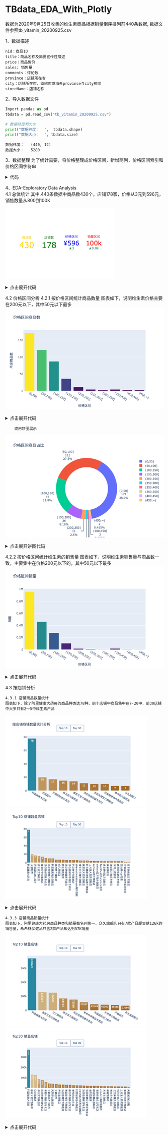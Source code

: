 # TBdata_EDA_With_Plotly

数据为2020年9月25日收集的维生素商品根据销量倒序排列前440条数据, 数据文件参照tb_vitamin_20200925.csv

1、数据描述

    nid：商品ID 
    title：商品名称及简要宣传性描述 
    price：商品售价 
    sales: 销售量 
    comments：评论数 
    province：店铺所在省 
    city：店铺所在市，直辖市或海外province与city相同 
    storeName：店铺名称 
  
2、导入数据文件
  ```python
  Import pandas as pd
  tbdata = pd.read_csv("tb_vitamin_20200925.csv")
  ```
  ```python
  # 数据纬度和大小
  print("数据纬度：  ",  tbdata.shape)
  print("数据大小：  ", tbdata.size)
  ```
    数据纬度：   (440, 12) 
    数据大小：   5280

3、数据整理
    为了统计需要，将价格整理成价格区间，新增两列，价格区间索引和价格区间字符串
    
<details>
    <summary> 代码 </summary>
    
``` python
# ps_sort, 价格区间索引
tbdata.insert(3,"ps_sort",0)
# price_section, 价格区间 (0,50] 表示 大于0元，小于等于50.00元
tbdata.insert(4,"price_section","(0,50]")

#根据price的值，填充ps_sort和 price_section列
i = 1
while i < 10:
    if i == 9:
        str_ps = "(%d,~)" % (i * 50)
    else:
        str_ps = "(%d,%d]" % (i*50,(i+1)*50)
    tbdata.loc[tbdata.price > i*50, ("ps_sort", "price_section")] = [i, str_ps]
    i += 1

#将整理好的数据写入新的csv文件
tbdata.to_csv("tb_vitamin_02.csv")    
```
</details>
   
4、EDA-Exploratory Data Analysis <br>
4.1 总体统计
其中,440条数据中商品数430个，店铺178家，价格从3元到596元，销售数量从800到100K

   ![Overall](https://github.com/vivian315/TBdata_EDA_With_Plotly/blob/main/screenshots/p4.png?raw=true)

<details>
    <summary> 点击展开代码 </summary>

``` python
goods = tbdata["title"].unique()
stores = tbdata["storeName"].unique()
pricemax = tbdata["price"].max()
pricemin = tbdata["price"].min()
salesmax = tbdata["sales"].max()
salemin = tbdata["sales"].min()

fig = go.Figure()
fig.add_trace(go.Indicator(
    mode="number",
    value=len(goods),
    title={'text': "商品数","font": {"color": "gold","size":20}},
    number={"font": {"color": "gold", "size": 50}},
    domain={"row": 0, "column": 0}
))
fig.add_trace(go.Indicator(
    mode="number",
    value=len(stores),
    title={'text': "店铺数", "font": {"color": "green", "size": 20}},
    number={"font": {"color": "green", "size": 50}},
    domain={"row": 0, "column": 1}
))
fig.add_trace(go.Indicator(
    mode="number+delta",
    value=pricemax,
    title={'text': "价格区间", "font": {"color": "blue", "size": 20}},
    number={'prefix': "¥", "font": {"color": "blue", "size": 40}},
    delta={'position': "bottom", 'reference': pricemax - pricemin},
    domain={"row": 0, "column": 2}
))
fig.add_trace(go.Indicator(
    mode="number+delta",
    value=salesmax,
    title={'text': "销量区间", "font": {"color": "red", "size": 20}},
    number={"font": {"color": "red", "size": 40}},
    delta={'position': "bottom", 'reference': salesmax - salemin},
    domain={"row": 0, "column": 3}
))    
fig.update_layout(
    grid={'rows': 1, 'columns': 4, 'pattern': "independent"})
fig.show()
```    
</details>

4.2 价格区间分析
4.2.1 按价格区间统计商品数量
        图表如下，说明维生素价格主要在200元以下，其中50元以下最多
![按价格区间](https://github.com/vivian315/TBdata_EDA_With_Plotly/blob/main/screenshots/p5.png?raw=true)
    
<details>
<summary>点击展开代码</summary>
    
``` python
    pricewise = tbdata.groupby(['ps_sort', 'price_section'])['title'].count().reset_index()
    fig = go.Figure(go.Bar(x=pricewise['price_section'], y=pricewise['title'],
                           marker={'color': pricewise['title'], 'colorscale': 'Viridis'}))
    fig.update_layout(title_text='价格区间商品数', xaxis_title='价格区间', yaxis_title='所含商品数')
    fig.show()
```
</details>


        或用饼图展示
![按价格区间](https://github.com/vivian315/TBdata_EDA_With_Plotly/blob/main/screenshots/p6.png?raw=true)
   
<details>
<summary>点击展开饼图代码</summary>
    
``` python

pricewise = tbdata.groupby(['price_section'])['title'].count().reset_index()
fig = go.Figure(go.Pie(labels=pricewise['price_section'], values=pricewise['title'], hole=0.7, rotation=30,
                   hoverinfo="label+percent", textinfo="label+value+percent"))
fig.update_layout(title_text='价格区间商品占比')
fig.show()

```
</details>

4.2.2 按价格区间统计维生素的销售量
图表如下，说明维生素销售量与商品数一致，主要集中在价格200元以下的，其中50元以下最多
![按价格区间](https://github.com/vivian315/TBdata_EDA_With_Plotly/blob/main/screenshots/p7.png?raw=true)
    
<details>
    <summary> 点击展开代码 </summary>
    
```python    
    pricewise = tbdata.groupby(['ps_sort', 'price_section'])['sales'].sum().reset_index()
    fig = go.Figure(go.Bar(x=pricewise['price_section'], y=pricewise['sales'],
                           marker={'color': pricewise['sales'], 'colorscale': 'Viridis'}))
    fig.update_layout(title_text='价格区间销量', xaxis_title='价格区间', yaxis_title='销量')
    fig.show()    
```
</details>

4.3 按店铺分析

    4.3.1 店铺商品数量统计
    图表如下，除了阿里健康大药房的商品种类达78种，前十店铺中商品集中在7-20中，前30店铺中大多只有2～5中维生素产品
    
<img src="https://github.com/vivian315/TBdata_EDA_With_Plotly/blob/main/screenshots/p8.png" width="450" alt="按店铺" /> <img src="https://github.com/vivian315/TBdata_EDA_With_Plotly/blob/main/screenshots/p9.png" width="450" alt="按店铺" />
      
<details>
    <summary> 点击展开代码 </summary>
    
```python
    
    storewise = tbdata.groupby('storeName')['title'].count().reset_index()
    storewise = storewise.sort_values('title', ascending=False).reset_index()
    storewise.drop("index", axis=1, inplace=True)

    fig = go.Figure()
    fig.add_trace(
        go.Bar(x=storewise['storeName'][:10],
               y=storewise['title'][:10],
               name='Top 10',
               marker={'color': storewise['title'][:10], 'colorscale': 'Earth'}))
    fig.add_trace(
        go.Bar(x=storewise['storeName'][:30],
               y=storewise['title'][:30],
               name='Top 30',
               marker={'color': storewise['title'][:30], 'colorscale': 'Earth'},
               visible=False))

    fig.update_layout(
        updatemenus=[
            dict(
                type="buttons",
                direction="right",
                active=0,
                x=0.57,
                y=1.2,
                buttons=list([
                    dict(label="Top 10",
                         method="update",
                         args=[{"visible": [True, False]},
                               {"title": "Top10 商铺数量店铺"}]),
                    dict(label="Top 30",
                         method="update",
                         args=[{"visible": [False, True]},
                               {"title": "Top30 商铺数量店铺"}]),
                ]),
            )
        ])
    fig.update_layout(
        title_text="按店铺商铺数量统计分析",
        xaxis_domain=[0.05, 1.0]
    )
    fig.show()
    
```
</details>

    4.3.3 店铺商品销量统计
    图表如下，阿里健康大药房商品种类和销量都名列第一，众久旗舰店只有7款产品却贡献126k的销售量，希希林保健品只售2款产品却达到57K销量
    
<img src="https://github.com/vivian315/TBdata_EDA_With_Plotly/blob/main/screenshots/p10.png" width="450" alt="按店铺" /> <img src="https://github.com/vivian315/TBdata_EDA_With_Plotly/blob/main/screenshots/p11.png" width="450" alt="按店铺" />
      
<details>
    <summary> 点击展开代码 </summary>
    
```python
    storewise = tbdata.groupby('storeName')['sales'].sum().reset_index()
    storewise = storewise.sort_values('sales', ascending=False).reset_index()
    storewise.drop("index", axis=1, inplace=True)

    fig = go.Figure()
    fig.add_trace(
        go.Bar(x=storewise['storeName'][:10],
               y=storewise['sales'][:10],
               text=storewise['sales'][:10],
               name='Top 10',
               marker={'color': storewise['sales'][:10], 'colorscale': 'Earth'}))
    fig.add_trace(
        go.Bar(x=storewise['storeName'][:30],
               y=storewise['sales'][:30],
               text=storewise['sales'][:30],
               name='Top 30',
               marker={'color': storewise['sales'][:30], 'colorscale': 'Earth'},
               visible=False))

    fig.update_traces(textposition='inside')

    fig.update_layout(
        updatemenus=[
            dict(
                type="buttons",
                direction="right",
                active=0,
                x=0.57,
                y=1.2,
                buttons=list([
                    dict(label="Top 10",
                         method="update",
                         args=[{"visible": [True, False]},
                               {"title": "Top10 销量店铺"}]),
                    dict(label="Top 30",
                         method="update",
                         args=[{"visible": [False, True]},
                               {"title": "Top30 销量店铺"}]),
                ]),
            )
        ])
    fig.update_layout(
        title_text="按店铺销售量统计分析",
        xaxis_domain=[0.05, 1.0]
    )
    fig.show()
```

</details>
